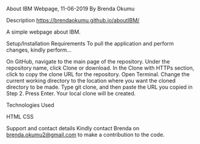
About IBM Webpage, 11-06-2019
By Brenda Okumu

Description
https://brendaokumu.github.io/aboutIBM/

A simple webpage about IBM.

Setup/Installation Requirements
To pull the application and perform changes, kindly perform...

On GitHub, navigate to the main page of the repository.
Under the repository name, click Clone or download.
In the Clone with HTTPs section, click to copy the clone URL for the repository.
Open Terminal.
Change the current working directory to the location where you want the cloned directory to be made.
Type git clone, and then paste the URL you copied in Step 2.
Press Enter. Your local clone will be created.

Technologies Used

HTML
CSS

Support and contact details
Kindly contact Brenda on brenda.okumu2@gmail.com to make a contribution to the code.
